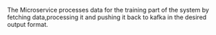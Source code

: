 The Microservice processes data for the training part of the system by fetching data,processing it and pushing it back to kafka in the desired output format.
